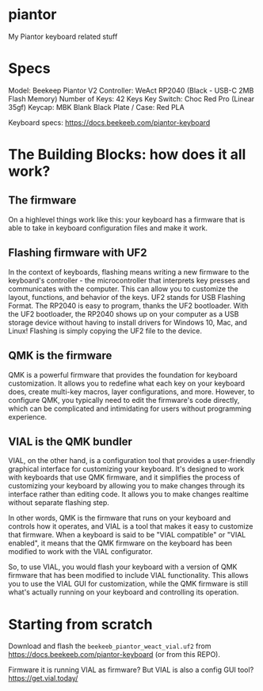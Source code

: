 # piantor
My Piantor keyboard related stuff



# Specs

Model: Beekeep Piantor V2
Controller: WeAct RP2040 (Black - USB-C 2MB Flash Memory)
Number of Keys: 42 Keys
Key Switch: Choc Red Pro (Linear 35gf)
Keycap: MBK Blank Black
Plate / Case: Red PLA

Keyboard specs: https://docs.beekeeb.com/piantor-keyboard

# The Building Blocks: how does it all work?

## The firmware

On a highlevel things work like this: your keyboard has a firmware that is able to take in keyboard configuration files and make it work.

## Flashing firmware with UF2

In the context of keyboards, flashing means writing a new firmware to the keyboard's controller - the microcontroller that interprets key presses and communicates with the computer. This can allow you to customize the layout, functions, and behavior of the keys. UF2 stands for USB Flashing Format. The RP2040 is easy to program, thanks the UF2 bootloader. With the UF2 bootloader, the RP2040 shows up on your computer as a USB storage device without having to install drivers for Windows 10, Mac, and Linux! Flashing is simply copying the UF2 file to the device.

## QMK is the firmware

QMK is a powerful firmware that provides the foundation for keyboard customization. It allows you to redefine what each key on your keyboard does, create multi-key macros, layer configurations, and more. However, to configure QMK, you typically need to edit the firmware's code directly, which can be complicated and intimidating for users without programming experience.

## VIAL is the QMK bundler

VIAL, on the other hand, is a configuration tool that provides a user-friendly graphical interface for customizing your keyboard. It's designed to work with keyboards that use QMK firmware, and it simplifies the process of customizing your keyboard by allowing you to make changes through its interface rather than editing code. It allows you to make changes realtime without separate flashing step.

In other words, QMK is the firmware that runs on your keyboard and controls how it operates, and VIAL is a tool that makes it easy to customize that firmware. When a keyboard is said to be "VIAL compatible" or "VIAL enabled", it means that the QMK firmware on the keyboard has been modified to work with the VIAL configurator.

So, to use VIAL, you would flash your keyboard with a version of QMK firmware that has been modified to include VIAL functionality. This allows you to use the VIAL GUI for customization, while the QMK firmware is still what's actually running on your keyboard and controlling its operation.

# Starting from scratch

Download and flash the `beekeeb_piantor_weact_vial.uf2` from https://docs.beekeeb.com/piantor-keyboard (or from this REPO).

Firmware
it is running VIAL as firmware?
But VIAL is also a config GUI tool? https://get.vial.today/
